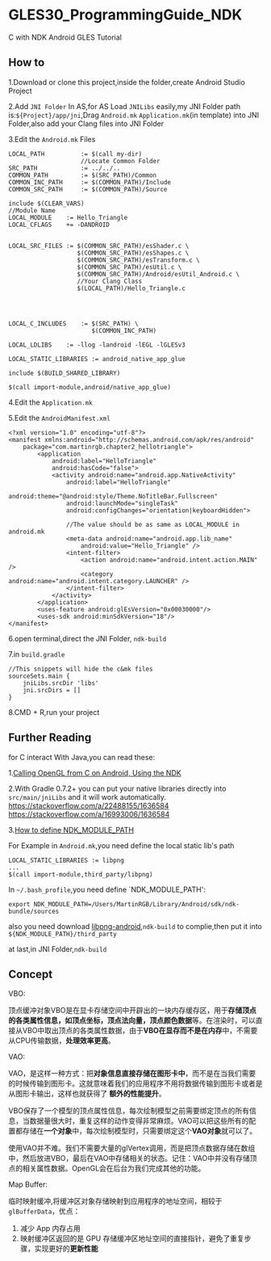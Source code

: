 # GLES30_ProgrammingGuide_NDK
C with NDK Android GLES Tutorial

## How to

1.Download or clone this project,inside the folder,create Android Studio Project

2.Add `JNI Folder` In AS,for AS Load `JNILibs` easily,my JNI Folder path is:`${Project}/app/jni`,Drag `Android.mk` `Application.mk`(in template) into JNI Folder,also add your Clang files into JNI Folder

3.Edit the `Android.mk` Files

```
LOCAL_PATH          := $(call my-dir)
                    //Locate Common Folder
SRC_PATH            := ../../.. 
COMMON_PATH         := $(SRC_PATH)/Common
COMMON_INC_PATH     := $(COMMON_PATH)/Include
COMMON_SRC_PATH     := $(COMMON_PATH)/Source

include $(CLEAR_VARS)
//Module Name
LOCAL_MODULE    := Hello_Triangle
LOCAL_CFLAGS    += -DANDROID


LOCAL_SRC_FILES := $(COMMON_SRC_PATH)/esShader.c \
                   $(COMMON_SRC_PATH)/esShapes.c \
                   $(COMMON_SRC_PATH)/esTransform.c \
                   $(COMMON_SRC_PATH)/esUtil.c \
                   $(COMMON_SRC_PATH)/Android/esUtil_Android.c \
                   //Your Clang Class 
                   $(LOCAL_PATH)/Hello_Triangle.c
                   
                   
                   

LOCAL_C_INCLUDES    := $(SRC_PATH) \
                       $(COMMON_INC_PATH)
                   
LOCAL_LDLIBS    := -llog -landroid -lEGL -lGLESv3

LOCAL_STATIC_LIBRARIES := android_native_app_glue

include $(BUILD_SHARED_LIBRARY)

$(call import-module,android/native_app_glue)
```

4.Edit the `Application.mk`

5.Edit the `AndroidManifest.xml`

```
<?xml version="1.0" encoding="utf-8"?>
<manifest xmlns:android="http://schemas.android.com/apk/res/android"
    package="com.martinrgb.chapter2_hellotriangle">
        <application
            android:label="HelloTriangle"
            android:hasCode="false">
            <activity android:name="android.app.NativeActivity"
                android:label="HelloTriangle"
                android:theme="@android:style/Theme.NoTitleBar.Fullscreen"
                android:launchMode="singleTask"
                android:configChanges="orientation|keyboardHidden">
            
                //The value should be as same as LOCAL_MODULE in android.mk
                <meta-data android:name="android.app.lib_name"
                    android:value="Hello_Triangle" />
                <intent-filter>
                    <action android:name="android.intent.action.MAIN" />
                    <category android:name="android.intent.category.LAUNCHER" />
                </intent-filter>
            </activity>
        </application>
        <uses-feature android:glEsVersion="0x00030000"/>
        <uses-sdk android:minSdkVersion="18"/>
</manifest>
```

6.open terminal,direct the JNI Folder, `ndk-build`

7.in `build.gradle`
```
//This snippets will hide the c&mk files
sourceSets.main {
    jniLibs.srcDir 'libs'
    jni.srcDirs = []
}
```

8.CMD + R,run your project

## Further Reading

for C interact With Java,you can read these:

1.[Calling OpenGL from C on Android, Using the NDK](http://www.learnopengles.com/calling-opengl-from-android-using-the-ndk/)

2.With Gradle 0.7.2+ you can put your native libraries directly into `src/main/jniLibs` and it will work automatically. https://stackoverflow.com/a/22488155/1636584 https://stackoverflow.com/a/16993006/1636584

3.[How to define NDK_MODULE_PATH](https://stackoverflow.com/questions/8549691/how-to-specify-directory-for-ndk-module-path)

For Example in `Android.mk`,you need define the local static lib's path

```
LOCAL_STATIC_LIBRARIES := libpng
...
$(call import-module,third_party/libpng)
```

In `~/.bash_profile`,you need define `NDK_MODULE_PATH':

```
export NDK_MODULE_PATH=/Users/MartinRGB/Library/Android/sdk/ndk-bundle/sources
```

also you need download [libpng-android](https://github.com/julienr/libpng-android),`ndk-build` to complie,then put it into `${NDK_MODULE_PATH}/third_party`

at last,in JNI Folder,`ndk-build`

## Concept

VBO:

顶点缓冲对象VBO是在显卡存储空间中开辟出的一块内存缓存区，用于**存储顶点的各类属性信息，如顶点坐标，顶点法向量，顶点颜色数据**等。在渲染时，可以直接从VBO中取出顶点的各类属性数据，由于**VBO在显存而不是在内存**中，不需要从CPU传输数据，**处理效率更高**。


VAO:

VAO，是这样一种方式：把**对象信息直接存储在图形卡中**，而不是在当我们需要的时候传输到图形卡。这就意味着我们的应用程序不用将数据传输到图形卡或者是从图形卡输出，这样也就获得了 **额外的性能提升**。

VBO保存了一个模型的顶点属性信息，每次绘制模型之前需要绑定顶点的所有信息，当数据量很大时，重复这样的动作变得非常麻烦。VAO可以把这些所有的配置都存储在**一个对象**中，每次绘制模型时，只需要绑定这个**VAO对象**就可以了。

使用VAO并不难。我们不需要大量的glVertex调用，而是把顶点数据存储在数组中，然后放进VBO，最后在VAO中存储相关的状态。记住：VAO中并没有存储顶点的相关属性数据。OpenGL会在后台为我们完成其他的功能。

Map Buffer:

临时映射缓冲,将缓冲区对象存储映射到应用程序的地址空间，相较于`glBufferData`，优点：

1. 减少 App 内存占用
2. 映射缓冲区返回的是 GPU 存储缓冲区地址空间的直接指针，避免了重复步骤，实现更好的**更新性能**


